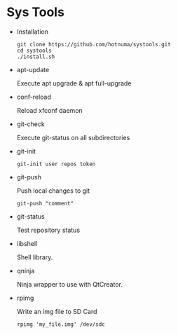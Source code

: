 # Sys Tools

* Installation
	
    ```
    git clone https://github.com/hotnuma/systools.git
    cd systools
    ./install.sh
    ```
* apt-update

    Execute apt upgrade & apt full-upgrade
    
* conf-reload

    Reload xfconf daemon
    
* git-check

    Execute git-status on all subdirectories
    
* git-init

    ```
    git-init user repos token
    ```
* git-push

    Push local changes to git
    ```
    git-push "comment"
    ```
* git-status

    Test repository status
    
* libshell

    Shell library.
    
* qninja

    Ninja wrapper to use with QtCreator.
    
* rpimg

    Write an img file to SD Card
    ```
    rpimg 'my_file.img' /dev/sdc
    ```
